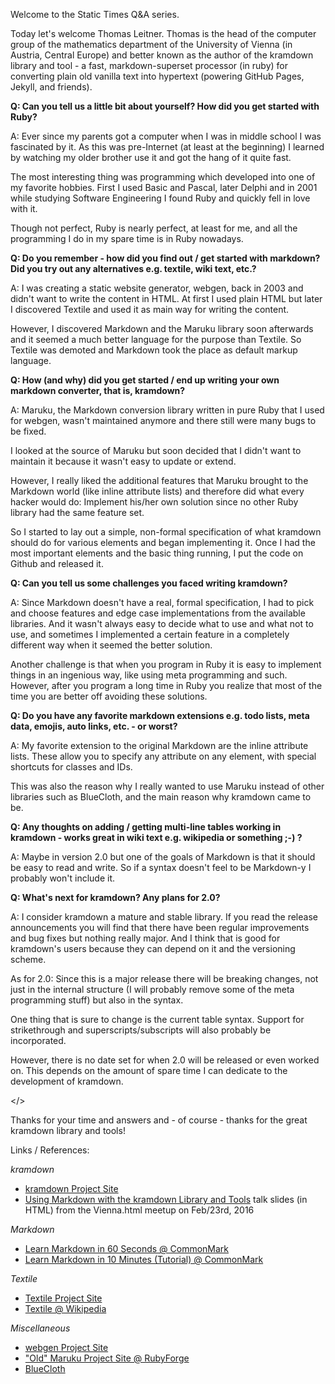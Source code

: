 Welcome to the Static Times Q&A series. 

Today let's welcome Thomas Leitner. 
Thomas is the head of the computer group of the mathematics department 
of the University of Vienna (in Austria, Central Europe) 
and better known as the author of the kramdown library and tool - a fast, markdown-superset processor (in ruby) 
for converting plain old vanilla text into hypertext (powering GitHub Pages, Jekyll, and friends).


**Q: Can you tell us a little bit about yourself? How did you get started with Ruby?**

A: Ever since my parents got a computer when I was in middle school I was
fascinated by it. As this was pre-Internet (at least at the beginning)
I learned by watching my older brother use it and got the hang of it
quite fast.

The most interesting thing was programming which developed into one of
my favorite hobbies. First I used Basic and Pascal, later Delphi and in
2001 while studying Software Engineering I found Ruby and quickly fell
in love with it.

Though not perfect, Ruby is nearly perfect, at least for me, and all
the programming I do in my spare time is in Ruby nowadays.


**Q: Do you remember - how did you find out / get started with markdown?
Did you try out any alternatives e.g. textile, wiki text, etc.?**

A: I was creating a static website generator, webgen, back in 2003 and
didn't want to write the content in HTML. At first I used plain HTML
but later I discovered Textile and used it as main way for writing the
content.

However, I discovered Markdown and the Maruku library soon afterwards
and it seemed a much better language for the purpose than Textile. So
Textile was demoted and Markdown took the place as default markup
language.

**Q: How (and why) did you get started / end up writing your own
markdown converter, that is, kramdown?**

A: Maruku, the Markdown conversion library written in pure Ruby that I
used for webgen, wasn't maintained anymore and there still were many
bugs to be fixed.

I looked at the source of Maruku but soon decided that I didn't want to
maintain it because it wasn't easy to update or extend.

However, I really liked the additional features that Maruku brought to
the Markdown world (like inline attribute lists) and therefore did what
every hacker would do: Implement his/her own solution since no other
Ruby library had the same feature set.

So I started to lay out a simple, non-formal specification of what
kramdown should do for various elements and began implementing it. Once
I had the most important elements and the basic thing running, I put
the code on Github and released it.


**Q: Can you tell us some challenges you faced writing kramdown?**

A: Since Markdown doesn't have a real, formal specification, I had to pick
and choose features and edge case implementations from the available
libraries. And it wasn't always easy to decide what to use and what not
to use, and sometimes I implemented a certain feature in a completely
different way when it seemed the better solution.

Another challenge is that when you program in Ruby it is easy to
implement things in an ingenious way, like using meta programming and
such. However, after you program a long time in Ruby you realize that
most of the time you are better off avoiding these solutions.

**Q: Do you have any favorite markdown extensions e.g. todo
lists, meta data, emojis, auto links, etc. - or worst?**

A: My favorite extension to the original Markdown are the inline attribute
lists. These allow you to specify any attribute on any element, with
special shortcuts for classes and IDs.

This was also the reason why I really wanted to use Maruku instead of
other libraries such as BlueCloth, and the main reason why kramdown
came to be.


**Q: Any thoughts on adding / getting multi-line tables working in
kramdown - works great in wiki text e.g. wikipedia or something ;-) ?**


A: Maybe in version 2.0 but one of the goals of Markdown is that it should
be easy to read and write. So if a syntax doesn't feel to be Markdown-y
I probably won't include it.


**Q: What's next for kramdown? Any plans for 2.0?**

A: I consider kramdown a mature and stable library. If you read the
release announcements you will find that there have been regular
improvements and bug fixes but nothing really major. And I think that
is good for kramdown's users because they can depend on it and the
versioning scheme.

As for 2.0: Since this is a major release there will be breaking
changes, not just in the internal structure (I will probably remove
some of the meta programming stuff) but also in the syntax.

One thing that is sure to change is the current table syntax. Support
for strikethrough and superscripts/subscripts will also probably be
incorporated.

However, there is no date set for when 2.0 will be released or even
worked on. This depends on the amount of spare time I can dedicate to
the development of kramdown.

</>

Thanks for your time and answers and - of course - thanks for the great kramdown library and tools!


Links / References:

_kramdown_

- [kramdown Project Site](http://kramdown.gettalong.org)
- [Using Markdown with the kramdown Library and Tools](http://talks.gettalong.org/2016-02-vienna-html) talk slides (in HTML) from the Vienna.html meetup on Feb/23rd, 2016

_Markdown_

- [Learn Markdown in 60 Seconds @ CommonMark](http://commonmark.org/help)
- [Learn Markdown in 10 Minutes (Tutorial) @ CommonMark](http://commonmark.org/help/tutorial)

_Textile_

- [Textile Project Site](https://github.com/textile)
- [Textile @ Wikipedia](https://en.wikipedia.org/wiki/Textile_(markup_language))

_Miscellaneous_

- [webgen Project Site](http://webgen.gettalong.org)
- ["Old" Maruku Project Site @ RubyForge](http://maruku.rubyforge.org)
- [BlueCloth](http://deveiate.org/projects/BlueCloth)
